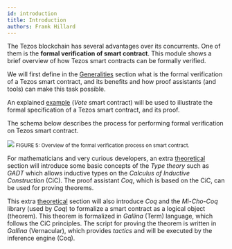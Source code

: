 ```yaml
---
id: introduction
title: Introduction
authors: Frank Hillard
---
```



The Tezos blockchain has several advantages over its concurrents. One of them is the **formal verification of smart contract**. This module shows a brief overview of how Tezos smart contracts can be formally verified. 

We will first define in the [Generalities](/formal-verification/general) section what is the formal verification of a Tezos smart contract, and its benefits and how proof assistants (and tools) can make this task possible.

An explained [example](/formal-verification/modeling-theorem) (_Vote_ smart contract) will be used to illustrate the formal specification of a Tezos smart contract, and its proof.

The schema below describes the process for performing formal verification on Tezos smart contract.

![](FormalVerification_overview_intro.svg)
<small className="figure">FIGURE 5: Overview of the formal verification process on smart contract.</small>
 
For mathematicians and very curious developers, an extra [theoretical](/formal-verification/gadt-coq) section will introduce some basic concepts of the _Type theory_ such as _GADT_ which allows inductive types on the _Calculus of Inductive Construction_ (CiC). The proof assistant _Coq_, which is based on the CiC, can be used for proving theorems. 

This extra [theoretical](/formal-verification/gadt-coq) section will also introduce _Coq_ and the _Mi-Cho-Coq_ library (used by _Coq_) to formalize a smart contract as a logical object (theorem). This theorem is formalized in _Gallina_ (Term) language, which follows the CiC principles. The script for proving the theorem is written in _Gallina_ (Vernacular), which provides _tactics_ and will be executed by the inference engine (Coq).




